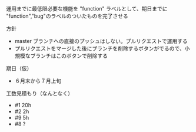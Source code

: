 運用までに最低限必要な機能を "function" ラベルとして、期日までに "function","bug"のラベルのついたものを完了させる

方針

* master ブランチへの直接のプッシュはしない。プルリクエストで運用する
* プルリクエストをマージした後にブランチを削除するボタンがでるので、小規模なブランチはこのボタンで削除する

期日（仮）
* ６月末から７月上旬

工数見積もり（なんとなく）
* #1 20h
* #2 2h
* #9 5h
* #8 ?

